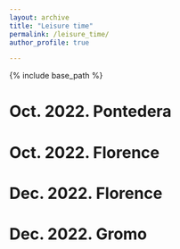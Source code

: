 ```yaml
---
layout: archive
title: "Leisure time"
permalink: /leisure_time/
author_profile: true

---
```


{% include base_path %}

Oct. 2022. Pontedera
======

Oct. 2022. Florence
======

Dec. 2022. Florence
======

Dec. 2022. Gromo
======
